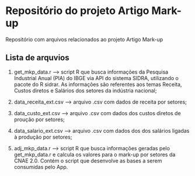 # Repositório do projeto Artigo Mark-up

Repositório com arquivos relacionados ao projeto Artigo Mark-up

## Lista de arquvios

  1. get_mkp_data.r --> script R que busca informações da Pesquisa Industrial Anual (PIA) do IBGE via API do sistema SIDRA, utilizando o pacote do R sidrar. As informações são referentes aos temas Receita, Custos diretos e Salários dos setores da indústria nacional;
  
  2. data_receita_ext.csv --> arquivo .csv com dados de receita por setores;
  
  3. data_custo_ext.csv --> arquivo .csv com dados dos custos diretos de proução por setores;
  
  4. data_salario_ext.csv --> arquivo .csv com dados dos dos salários ligadas à produção por setores;
  
  5. adj_mkp_data.r --> script R que busca informações geradas pelo get_mkp_data.r e calcula os valores para o mark-up por setores da CNAE 2.0. Contém o script que desenvolve as bases a serem consumidas pelo App. 
